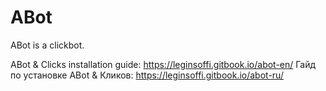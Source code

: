 # ABot
ABot is a clickbot.

ABot & Clicks installation guide: https://leginsoffi.gitbook.io/abot-en/ 
Гайд по установке ABot & Кликов: https://leginsoffi.gitbook.io/abot-ru/ 

